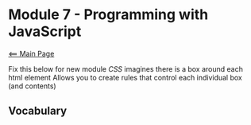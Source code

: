 # Module 7 - Programming with JavaScript
[<== Main Page](../README.md)

Fix this below for new module
*CSS* imagines there is a box around each html element
Allows you to create rules that control each individual box (and contents)

## 

## 

## 

## 

## Vocabulary

